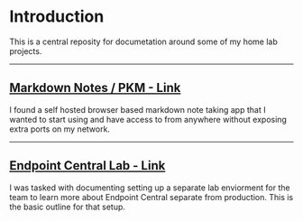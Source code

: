 # Introduction
This is a central reposity for documetation around some of my home lab projects.

---

## [Markdown Notes / PKM - Link](https://github.com/Dzzs/Projects/blob/main/Markdown%20Notes.md)
I found a self hosted browser based markdown note taking app that I wanted to start using and have access to from anywhere without exposing extra ports on my network.

---

## [Endpoint Central Lab - Link](https://github.com/Dzzs/Projects/blob/main/Endpoint%20Central%20Lab.md)
I was tasked with documenting setting up a separate lab enviorment for the team to learn more about Endpoint Central separate from production. This is the basic outline for that setup.
